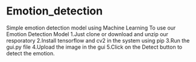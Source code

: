 # Emotion_detection
Simple emotion detection model using Machine Learning
To use our Emotion Detection Model
1.Just clone or download and unzip our resporatory
2.Install tensorflow and cv2 in the system using pip 
3.Run the gui.py file
4.Upload the image in the gui
5.Click on the Detect button to detect the emotion.
